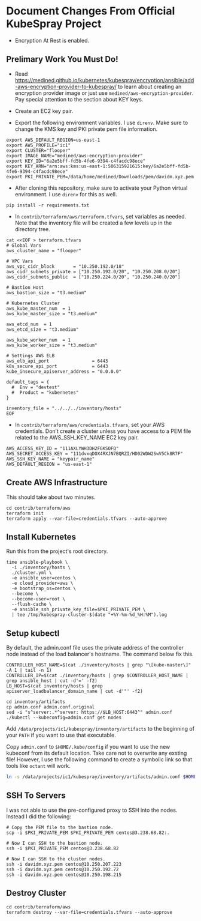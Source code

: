 # Document Changes From Official KubeSpray Project

* Encryption At Rest is enabled.

## Prelimary Work You Must Do!

* Read https://medined.github.io/kubernetes/kubespray/encryption/ansible/add-aws-encryption-provider-to-kubespray/ to learn about creating an encryption provider image or just use
`medined/aws-encryption-provider`. Pay special attention to the section about KEY keys.

* Create an EC2 key pair.

* Export the following environment variables. I use `direnv`. Make sure to change the KMS key and PKI private pem file information.

```
export AWS_DEFAULT_REGION=us-east-1
export AWS_PROFILE="ic1"
export CLUSTER="flooper"
export IMAGE_NAME="medined/aws-encryption-provider"
export KEY_ID="6a2e5bff-fd5b-4fe6-9394-c4facdc98ece"
export KEY_ARN="arn:aws:kms:us-east-1:506315921615:key/6a2e5bff-fd5b-4fe6-9394-c4facdc98ece"
export PKI_PRIVATE_PEM=/data/home/medined/Downloads/pem/davidm.xyz.pem
```

* After cloning this repository, make sure to activate your Python virtual environment. I use `direnv` for this as well.

```
pip install -r requirements.txt
```

* In `contrib/terraform/aws/terraform.tfvars`, set variables as needed. Note that the inventory file will be created a few levels up in the directory tree.

```
cat <<EOF > terraform.tfvars
# Global Vars
aws_cluster_name = "flooper"

# VPC Vars
aws_vpc_cidr_block       = "10.250.192.0/18"
aws_cidr_subnets_private = ["10.250.192.0/20", "10.250.208.0/20"]
aws_cidr_subnets_public  = ["10.250.224.0/20", "10.250.240.0/20"]

# Bastion Host
aws_bastion_size = "t3.medium"

# Kubernetes Cluster
aws_kube_master_num  = 1
aws_kube_master_size = "t3.medium"

aws_etcd_num  = 1
aws_etcd_size = "t3.medium"

aws_kube_worker_num  = 1
aws_kube_worker_size = "t3.medium"

# Settings AWS ELB
aws_elb_api_port                = 6443
k8s_secure_api_port             = 6443
kube_insecure_apiserver_address = "0.0.0.0"

default_tags = {
  #  Env = "devtest"
  #  Product = "kubernetes"
}

inventory_file = "../../../inventory/hosts"
EOF
```

* In `contrib/terraform/aws/credentials.tfvars`, set your AWS credentials. Don’t create a cluster unless you have access to a PEM file related to the AWS_SSH_KEY_NAME EC2 key pair.

```
AWS_ACCESS_KEY_ID = "111AXLYWH3DH2FGKSOFQ"
AWS_SECRET_ACCESS_KEY = "111dvxqDOX4RXJN7BQRZI/HD02WDW2SwV5Ck8R7F"
AWS_SSH_KEY_NAME = "keypair_name"
AWS_DEFAULT_REGION = "us-east-1"
```

## Create AWS Infrastructure

This should take about two minutes.

```
cd contrib/terraform/aws
terraform init
terraform apply --var-file=credentials.tfvars --auto-approve
```

## Install Kubernetes

Run this from the project's root directory.

```
time ansible-playbook \
  -i ./inventory/hosts \
  ./cluster.yml \
  -e ansible_user=centos \
  -e cloud_provider=aws \
  -e bootstrap_os=centos \
  --become \
  --become-user=root \
  --flush-cache \
  -e ansible_ssh_private_key_file=$PKI_PRIVATE_PEM \
  | tee /tmp/kubespray-cluster-$(date "+%Y-%m-%d_%H:%M").log
```

## Setup kubectl

By default, the admin.conf file uses the private address of the controller node instead of the load balancer's hostname. The command below fix this.

```
CONTROLLER_HOST_NAME=$(cat ./inventory/hosts | grep "\[kube-master\]" -A 1 | tail -n 1)
CONTROLLER_IP=$(cat ./inventory/hosts | grep $CONTROLLER_HOST_NAME | grep ansible_host | cut -d'=' -f2)
LB_HOST=$(cat inventory/hosts | grep apiserver_loadbalancer_domain_name | cut -d'"' -f2)

cd inventory/artifacts
cp admin.conf admin.conf.original
sed -i "s^server:.*^server: https://$LB_HOST:6443^" admin.conf
./kubectl --kubeconfig=admin.conf get nodes
```

Add `/data/projects/ic1/kubespray/inventory/artifacts` to the beginning of your `PATH` if you want to use that executable.

Copy `admin.conf` to `$HOME/.kube/config` if you want to use the new kubeconf from its default location. Take care not to overwrite any exsting file! However, I use the following command to create a symbolic link so that tools like `octant` will work.

```bash
ln -s /data/projects/ic1/kubespray/inventory/artifacts/admin.conf $HOME/.kube/config
```

## SSH To Servers

I was not able to use the pre-configured proxy to SSH into the nodes. Instead I did the following:


```
# Copy the PEM file to the bastion node.
scp -i $PKI_PRIVATE_PEM $PKI_PRIVATE_PEM centos@3.238.68.82:.

# Now I can SSH to the bastion node.
ssh -i $PKI_PRIVATE_PEM centos@3.238.68.82

# Now I can SSH to the cluster nodes.
ssh -i davidm.xyz.pem centos@10.250.207.223
ssh -i davidm.xyz.pem centos@10.250.192.72
ssh -i davidm.xyz.pem centos@10.250.198.215
```

## Destroy Cluster

```
cd contrib/terraform/aws
terraform destroy --var-file=credentials.tfvars --auto-approve
```
